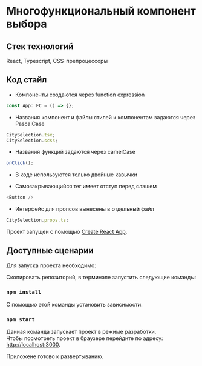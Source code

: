 # Многофункциональный компонент выбора

## Стек технологий

React, Typescript, CSS-препроцессоры 

## Код стайл

- Компоненты создаются через function expression

```typescript
const App: FC = () => {};
```

- Названия компонент и файлы стилей к компонентам задаются через PascalCase

```typescript
CitySelection.tsx;
CitySelection.scss;
```

- Названия функций задаются через camelCase

```typescript
onClick();
```

- В коде используются только двойные кавычки
 
- Самозакрывающийся тег имеет отступ перед слэшем

```typescript
<Button />
```
- Интерфейс для пропсов вынесены в отдельный файл

```typescript
CitySelection.props.ts;
```


Проект запущен с помощью [Create React App](https://github.com/facebook/create-react-app).

## Доступные сценарии

Для запуска проекта необходимо:

Скопировать репозиторий, в терминале запустить следующие команды:

### `npm install`

С помощью этой команды установить зависимости.

### `npm start`

Данная команда запускает проект в режиме разработки.\
Чтобы посмотреть проект в браузере перейдите по адресу: [http://localhost:3000](http://localhost:3000).


Приложене готово к развертыванию.
